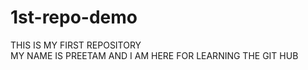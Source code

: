 # 1st-repo-demo
THIS IS MY FIRST REPOSITORY <BR>
MY NAME IS PREETAM AND I AM HERE FOR LEARNING THE GIT HUB
